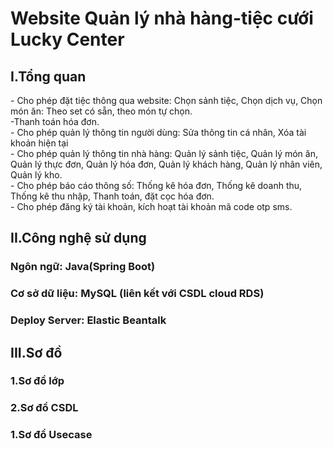 <h1>Website Quản lý nhà hàng-tiệc cưới Lucky Center</h1>
<h2>I.Tổng quan</h2>
<div>
- Cho phép đặt tiệc thông qua website: Chọn sảnh tiệc, Chọn dịch vụ, Chọn món ăn: Theo set có sẵn, theo món tự chọn.<br>
-Thanh toán hóa đơn.<br>
- Cho phép quản lý thông tin người dùng: Sửa thông tin cá nhân, Xóa tài khoản hiện tại<br>
- Cho phép quản lý thông tin nhà hàng: Quản lý sảnh tiệc, Quản lý món ăn, Quản lý thực đơn, Quản lý hóa đơn, Quản lý khách hàng, Quản lý nhân viên, Quản lý kho.<br>
- Cho phép báo cáo thông số: Thống kê hóa đơn, Thống kê doanh thu, Thống kê thu nhập, Thanh toán, đặt cọc hóa đơn.<br>
- Cho phép đăng ký tài khoản, kích hoạt tài khoản mã code otp sms.<br>
</div>
<h2>II.Công nghệ sử dụng</h2>
<h3>Ngôn ngữ: Java(Spring Boot)</h3>
<h3>Cơ sở dữ liệu: MySQL (liên kết với CSDL cloud RDS)</h3>
<h3>Deploy Server: Elastic Beantalk</h3>
<h2>III.Sơ đồ</h2>
<h3>1.Sơ đồ lớp</h3>
<h3>2.Sơ đồ CSDL</h3>
<h3>1.Sơ đồ Usecase</h3>
